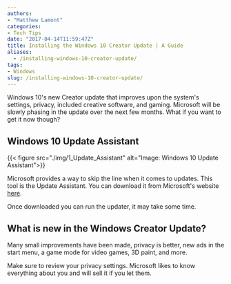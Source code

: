 ```yaml
---
authors: 
- "Matthew Lamont"
categories:
- Tech Tips
date: "2017-04-14T11:59:47Z"
title: Installing the Windows 10 Creator Update | A Guide
aliases:
  - /installing-windows-10-creator-update/
tags:
- Windows
slug: /installing-windows-10-creator-update/
---
```


Windows 10's new Creator update that improves upon the system's settings, privacy, included creative software, and gaming. Microsoft will be slowly phasing in the update over the next few months. What if you want to get it now though?

## Windows 10 Update Assistant

{{< figure src="./img/1_Update_Assistant" alt="Image: Windows 10 Update Assistant">}}

Microsoft provides a way to skip the line when it comes to updates. This tool is the Update Assistant. You can download it from Microsoft's website [here](https://www.microsoft.com/en-us/software-download/windows10).

Once downloaded you can run the updater, it may take some time.

## What is new in the Windows Creator Update?

Many small improvements have been made, privacy is better, new ads in the start menu, a game mode for video games, 3D paint, and more.

Make sure to review your privacy settings. Microsoft likes to know everything about you and will sell it if you let them.